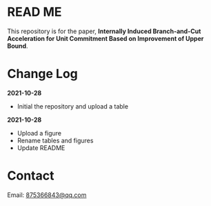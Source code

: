 # READ ME

This repository is for the paper, **Internally Induced Branch-and-Cut Acceleration for Unit Commitment Based on Improvement of Upper Bound**.

# Change Log

**2021-10-28**

- Initial the repository and upload a table

**2021-10-28**

- Upload a figure
- Rename tables and figures
- Update README

# Contact

Email: 875366843@qq.com
